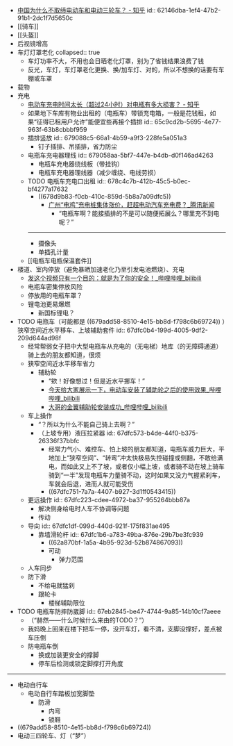 - [中国为什么不取缔电动车和电动三轮车？ - 知乎](https://www.zhihu.com/question/33572597/answer/1486959422)
  id:: 62146dba-1ef4-47b2-91b1-2dc1f7d5650c
- [[骑车]]
- [[头盔]]
- 后视镜增高
- 车灯灯罩老化
  collapsed:: true
	- 车灯功率不大，不用也会日晒老化灯罩，别为了省钱结果浪费了钱
	- 反光，车灯，车灯罩老化更换、换/加车灯、对的，所以不想换的话要有车棚或车罩
- 载物
- 充电
	- [电动车充电时间太长（超过24小时）对电瓶有多大损害？ - 知乎](https://www.zhihu.com/question/353401946)
	- 如果地下车库有物业出租的（电瓶车）带锁充电箱，一般是花钱租，如果“征得已租用户允许”能便宜些再接个插排
	  id:: 65c9cd2b-5695-4e77-963f-63b8cbbbf959
	- 插排竖放
	  id:: 679088c5-66a1-4b59-a9f3-228fe5a051a3
		- 钉子插排、吊插排，省力防尘
	- 电瓶车充电器理线
	  id:: 679058aa-5bf7-447e-b4db-d0f146ad4263
		- 电瓶车充电器绕线板（带挂钩）
		- 电瓶车充电器理线器（减少缠绕、电线劳损）
	- TODO 电瓶车充电口出租
	  id:: 678c4c7b-412b-45c5-b0ec-bf4277a17632
		- ((678d9b83-f0cb-410c-859d-5b8a7a09dfc5))
			- [广州“电鸡”充电桩集体涨价，赶超电动汽车充电费？_腾讯新闻](https://news.qq.com/rain/a/20250114A08GVQ00)
				- “电瓶车啊？能接插排的不是可以随便拓展么？哪里充不到电呢？”
		- ---
		- 摄像头
		- 单插孔计量
	- [[电瓶车电瓶保温套件]]
- 楼道、室内停放（避免暴晒加速老化乃至引发电池燃烧）、充电
	- [发这个视频只有一个目的：就是为了你的安全！_哔哩哔哩_bilibili](https://www.bilibili.com/video/BV1qr421s7Dj)
	- 电瓶车密集停放风险
	- 停放用的电瓶车罩？
	- 锂电池更易爆燃
		- 新国标锂电？
- TODO 电瓶车（可能都是 ((679add58-8510-4e15-bb8d-f798c6b69724)) ）狭窄空间近水平移车、上坡辅助套件
  id:: 67dfc0b4-199d-4005-9df2-209d644ad98f
	- 经常帮弱女子把中大型电瓶车从充电的（无电梯）地库（的无障碍通道）骑上去的朋友都知道，很烦
	- 狭窄空间近水平移车省力
		- 辅助轮
			- “欸！好像想过！但是近水平挪车！”
			- [今天给大家展示一下，电动车安装了辅助轮之后的使用效果_哔哩哔哩_bilibili](https://www.bilibili.com/video/BV1KT421y7ds/)
			- [大哥的金翼辅助轮安装成功_哔哩哔哩_bilibili](https://www.bilibili.com/video/BV1D64y1Q7c7/)
	- 车上操作
		- “？所以为什么不能自己骑上去啊？”
		- （上坡专用）液压拉紧器
		  id:: 67dfc573-b4de-44f0-b375-26336f37bbfc
			- 经常力气小、难控车、怕上坡的朋友都知道，电瓶车威力巨大，平地加上“狭窄空间”、“转弯”冲太快极易失控碰撞或侧翻，不敢给满电，而如此又上不了坡，或者仅小幅上坡，或者骑不动在坡上骑车骑到“一半”发现电瓶车力量骑不动，这时如果又没力气握紧刹车，车就会后退，进而人就可能受伤
			- ((67dfc751-7a7a-4407-b927-3d1ff0543415))
	- 更远操作
	  id:: 67dfc223-cdee-4972-ba37-955264bbb87a
		- 解决侧身给电时人车不协调等问题
		- 传动
	- 导向
	  id:: 67dfc1df-099d-440d-921f-175f831ae495
		- 靠墙滑轮杆
		  id:: 67dfc1b6-a783-49ba-876e-29b7be3fc939
			- ((62a870bf-1a5a-4b95-923d-52b874867093))
			- 可动
				- 弹力范围
	- 人车同步
	- 防下滑
		- 不给电就猛刹
		- 跟轮卡
			- 楼梯辅助限位
- TODO 电瓶车防摔防崴脚
  id:: 67eb2845-be47-4744-9a85-14b10cf7aeee
	- （“赫然——什么时候什么来由的TODO？”）
	- 我妈晚上回来在楼下把车一停，没开车灯，看不清，支脚没撑好，差点被车压倒
	- 防电瓶车倒
		- 换或加装更安全的撑脚
		- 停车后检测或锁定脚撑打开角度
- ---
- 电动自行车
	- 电动自行车踏板加宽脚垫
		- 防滑
			- 内弯
			- 锁鞋
- ((679add58-8510-4e15-bb8d-f798c6b69724))
- 电动三四轮车、灯（“梦”）